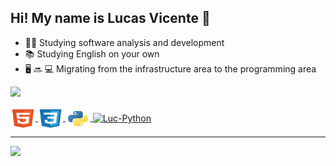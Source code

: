## Hi! My name is Lucas Vicente 👋
 - 🧑‍🎓 Studying software analysis and development
 - 📚 Studying English on your own
 - 🖥 🔜 💻 Migrating from the infrastructure area to the programming area

<div>
  <a href="https://github.com/Llucas-Pt">
  <img height="180em" src="https://github-readme-stats.vercel.app/api?username=Llucas-Pt&show_icons=true&theme=dark&include_all_commits=true&count_private=true"/>
 
</div>
</div>
<div style="display: inline_block"><br>
  <img align="center" alt="Luc-HTML" height="30" width="40" src="https://raw.githubusercontent.com/devicons/devicon/master/icons/html5/html5-original.svg">
  <img align="center" alt="Luc-CSS" height="30" width="40" src="https://raw.githubusercontent.com/devicons/devicon/master/icons/css3/css3-original.svg">
  <img align="center" alt="Luc-Python" height="30" width="40" src="https://raw.githubusercontent.com/devicons/devicon/master/icons/python/python-original.svg"> 
  
  <img align="center" alt="Luc-Python" height="30" width="40" src="https://cdn.jsdelivr.net/gh/devicons/devicon/icons/mysql/mysql-original-wordmark.svg" />

</div>
<hr>

<div>
  <a href="https://www.linkedin.com/in/lucas-vicente-564244174/" target="_blank"> <img src = "https://img.shields.io/badge/LinkedIn-0077B5?style=for-the-badge&logo=linkedin&logoColor=white" tang="_blank" </img> </a>
  
  
 </div>
